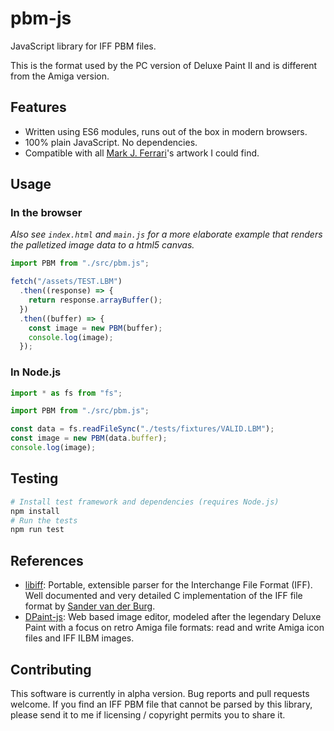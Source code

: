 # pbm-js

JavaScript library for IFF PBM files.

This is the format used by the PC version of Deluxe Paint II and is different from the Amiga version.

## Features

- Written using ES6 modules, runs out of the box in modern browsers.
- 100% plain JavaScript. No dependencies.
- Compatible with all [Mark J. Ferrari](https://www.markferrari.com/about/)'s artwork I could find.

## Usage

### In the browser

_Also see `index.html` and `main.js` for a more elaborate example that renders the palletized image data to a html5 canvas._

```javascript
import PBM from "./src/pbm.js";

fetch("/assets/TEST.LBM")
  .then((response) => {
    return response.arrayBuffer();
  })
  .then((buffer) => {
    const image = new PBM(buffer);
    console.log(image);
  });
```

### In Node.js

```javascript
import * as fs from "fs";

import PBM from "./src/pbm.js";

const data = fs.readFileSync("./tests/fixtures/VALID.LBM");
const image = new PBM(data.buffer);
console.log(image);
```

## Testing

```sh
# Install test framework and dependencies (requires Node.js)
npm install
# Run the tests
npm run test
```

## References

- [libiff](https://github.com/svanderburg/libiff): Portable, extensible parser for the Interchange File Format (IFF). Well documented and very detailed C implementation of the IFF file format by [Sander van der Burg](http://sandervanderburg.nl/index.php).
- [DPaint-js](https://github.com/steffest/DPaint-js): Web based image editor, modeled after the legendary Deluxe Paint with a focus on retro Amiga file formats: read and write Amiga icon files and IFF ILBM images.

## Contributing

This software is currently in alpha version. Bug reports and pull requests welcome. If you find an IFF PBM file that cannot be parsed by this library, please send it to me if licensing / copyright permits you to share it.
